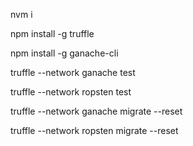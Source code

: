 nvm i

npm install -g truffle

npm install -g ganache-cli



truffle --network ganache test


truffle --network ropsten test


truffle --network ganache  migrate --reset

truffle --network ropsten  migrate --reset
